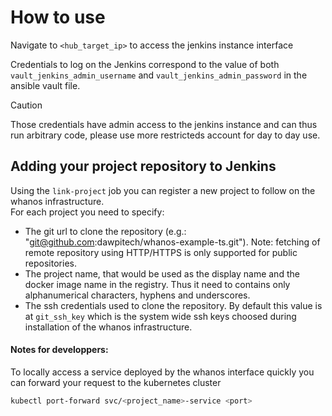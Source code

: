 # How to use

Navigate to `<hub_target_ip>` to access the jenkins instance interface

Credentials to log on the Jenkins correspond to the value of both `vault_jenkins_admin_username` and `vault_jenkins_admin_password` in the ansible vault file.

> [!Caution]
> Those credentials have admin access to the jenkins instance and can thus run arbitrary code, please use more restricteds account for day to day use.

## Adding your project repository to Jenkins

Using the `link-project` job you can register a new project to follow on the whanos infrastructure.  
For each project you need to specify:
- The git url to clone the repository (e.g.: "git@github.com:dawpitech/whanos-example-ts.git"). Note: fetching of remote repository using HTTP/HTTPS is only supported for public repositories.
- The project name, that would be used as the display name and the docker image name in the registry. Thus it need to contains only alphanumerical characters, hyphens and underscores.
- The ssh credentials used to clone the repository. By default this value is at `git_ssh_key` which is the system wide ssh keys choosed during installation of the whanos infrastructure.

#### Notes for developpers:

To locally access a service deployed by the whanos interface quickly you can forward your request to the kubernetes cluster
```bash
kubectl port-forward svc/<project_name>-service <port>
```